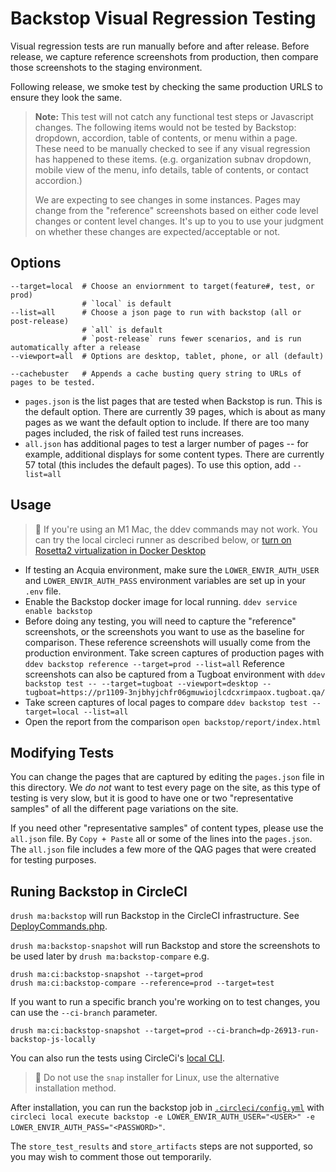 Backstop Visual Regression Testing
==================================

Visual regression tests are run manually before and after release. Before
release, we capture reference screenshots from production, then compare those
screenshots to the staging environment.

Following release, we smoke test by checking the same production URLS to ensure
they look the same.

> **Note:**  This test will not catch any functional test steps or Javascript
> changes. The following items would not be tested by Backstop: dropdown,
> accordion, table of contents, or menu within a page. These need to be manually
> checked to see if any visual regression has happened to these items. (e.g.
> organization subnav dropdown, mobile view of the menu, info details, table of
> contents, or contact accordion.)
>
> We are expecting to see changes in some instances. Pages may change from the
> "reference" screenshots based on either code level changes or content level
> changes. It's up to you to use your judgment on whether these changes are
> expected/acceptable or not.

## Options

```
--target=local  # Choose an enviornment to target(feature#, test, or prod)
                # `local` is default
--list=all	    # Choose a json page to run with backstop (all or post-release)
                # `all` is default
                # `post-release` runs fewer scenarios, and is run automatically after a release
--viewport=all  # Options are desktop, tablet, phone, or all (default)

--cachebuster   # Appends a cache busting query string to URLs of pages to be tested.
```

- `pages.json` is the list pages that are tested when Backstop is run. This is
  the default option. There are currently 39 pages, which is about as many pages
  as we want the default option to include. If there are too many pages
  included, the risk of failed test runs increases.
- `all.json` has additional pages to test a larger number of pages -- for
  example, additional displays for some content types. There are currently 57
  total (this includes the default pages). To use this option, add `--list=all`

## Usage

> 🛑 If you're using an M1 Mac, the ddev commands may not work. You can try the
> local circleci runner as described below, or [turn on Rosetta2 virtualization in Docker Desktop](https://levelup.gitconnected.com/docker-on-apple-silicon-mac-how-to-run-x86-containers-with-rosetta-2-4a679913a0d5)

- If testing an Acquia environment, make sure the `LOWER_ENVIR_AUTH_USER` and
`LOWER_ENVIR_AUTH_PASS` environment variables are set up in your `.env` file.
- Enable the Backstop docker image for local running.
  `ddev service enable backstop`
- Before doing any testing, you will need to capture the "reference" screenshots,
  or the screenshots you want to use as the baseline for comparison. These
  reference screenshots will usually come from the production environment. Take
  screen captures of production pages with
  `ddev backstop reference --target=prod --list=all`
  Reference screenshots can also be captured from a Tugboat environment with
  `ddev backstop test -- --target=tugboat --viewport=desktop --tugboat=https://pr1109-3njbhyjchfr06gmuwiojlcdcxrimpaox.tugboat.qa/`
- Take screen captures of local pages to compare
  `ddev backstop test --target=local --list=all`
- Open the report from the comparison
  `open backstop/report/index.html`

## Modifying Tests

You can change the pages that are captured by editing the `pages.json` file in
this directory. We _do not_ want to test every page on the site, as this type of
testing is very slow, but it is good to have one or two "representative samples"
of all the different page variations on the site.

If you need other "representative samples" of content types, please use
the `all.json` file. By `Copy + Paste` all or some of the lines into
the `pages.json`. The `all.json` file includes a few more of the QAG pages that
were created for testing purposes.

## Runing Backstop in CircleCI

`drush ma:backstop` will run Backstop in the CircleCI infrastructure.
See [DeployCommands.php](../drush/Commands/DeployCommands.php).

`drush ma:backstop-snapshot` will run Backstop and store the screenshots to be
used later by `drush ma:backstop-compare` e.g.
```
drush ma:ci:backstop-snapshot --target=prod
drush ma:ci:backstop-compare --reference=prod --target=test
```

If you want to run a specific branch you're working on to test changes, you can
use the `--ci-branch` parameter.
```
drush ma:ci:backstop-snapshot --target=prod --ci-branch=dp-26913-run-backstop-js-locally
```

You can also run the tests using CircleCi's [local CLI](https://circleci.com/docs/local-cli/).

> 🛑 Do not use the `snap` installer for Linux, use the alternative installation
> method.

After installation, you can run the backstop job in [`.circleci/config.yml`](../.circleci/config.yml)
with `circleci local execute backstop -e LOWER_ENVIR_AUTH_USER="<USER>" -e LOWER_ENVIR_AUTH_PASS="<PASSWORD>"`.

The `store_test_results` and `store_artifacts` steps are not supported, so you
may wish to comment those out temporarily.
